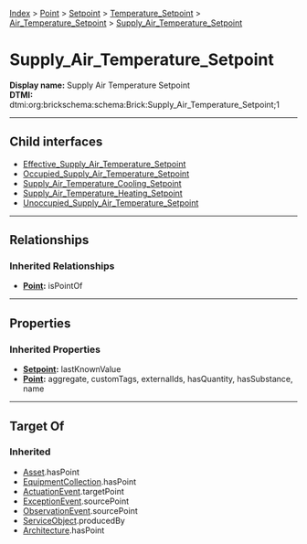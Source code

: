 [Index](../../../../../index.md) > [Point](../../../../Point.md) > [Setpoint](../../../Setpoint.md) > [Temperature_Setpoint](../../Temperature_Setpoint.md) > [Air_Temperature_Setpoint](../Air_Temperature_Setpoint.md) > [Supply_Air_Temperature_Setpoint](#)
# Supply_Air_Temperature_Setpoint

**Display name:** Supply Air Temperature Setpoint<br />
**DTMI:** dtmi:org:brickschema:schema:Brick:Supply_Air_Temperature_Setpoint;1

---

## Child interfaces
* [Effective_Supply_Air_Temperature_Setpoint](Effective_Supply_Air_Temperature_Setpoint.md)
* [Occupied_Supply_Air_Temperature_Setpoint](Occupied_Supply_Air_Temperature_Setpoint.md)
* [Supply_Air_Temperature_Cooling_Setpoint](Supply_Air_Temperature_Cooling_Setpoint.md)
* [Supply_Air_Temperature_Heating_Setpoint](Supply_Air_Temperature_Heating_Setpoint.md)
* [Unoccupied_Supply_Air_Temperature_Setpoint](../Unoccupied_Air_Temperature_Setpoint/Unoccupied_Supply_Air_Temperature_Setpoint.md)

---

## Relationships

### Inherited Relationships
* **[Point](../../../../Point.md):** isPointOf

---

## Properties

### Inherited Properties
* **[Setpoint](../../../Setpoint.md):** lastKnownValue
* **[Point](../../../../Point.md):** aggregate, customTags, externalIds, hasQuantity, hasSubstance, name

---

## Target Of
### Inherited
* [Asset](../../../../../Asset/Asset.md).hasPoint
* [EquipmentCollection](../../../../../Collection/EquipmentCollection.md).hasPoint
* [ActuationEvent](../../../../../Event/PointEvent/ActuationEvent.md).targetPoint
* [ExceptionEvent](../../../../../Event/PointEvent/ExceptionEvent.md).sourcePoint
* [ObservationEvent](../../../../../Event/PointEvent/ObservationEvent.md).sourcePoint
* [ServiceObject](../../../../../Information/ServiceObject/ServiceObject.md).producedBy
* [Architecture](../../../../../Space/Architecture/Architecture.md).hasPoint
